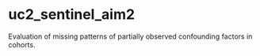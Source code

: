 # uc2_sentinel_aim2
Evaluation of missing patterns of partially observed confounding factors in cohorts.
